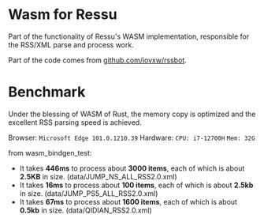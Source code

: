 # Wasm for Ressu

Part of the functionality of Ressu's WASM implementation, responsible for the RSS/XML parse and process work. 

Part of the code comes from [github.com/iovxw/rssbot](https://github.com/iovxw/rssbot).


# Benchmark

Under the blessing of WASM of Rust, the memory copy is optimized and the excellent RSS parsing speed is achieved.

Browser: `Microsoft Edge 101.0.1210.39`
Hardware: `CPU: i7-12700H` `Mem: 32G` 

from wasm_bindgen_test:

- It takes **446ms** to process about **3000 items**, each of which is about **2.5KB** in size. (data/JUMP_NS_ALL_RSS2.0.xml)
- It takes **16ms** to process about **100 items**, each of which is about **2.5kb** in size. (data/JUMP_PS5_ALL_RSS2.0.xml)
- It takes **67ms** to process about **1600 items**, each of which is about **0.5kb** in size. (data/QIDIAN_RSS2.0.xml)


